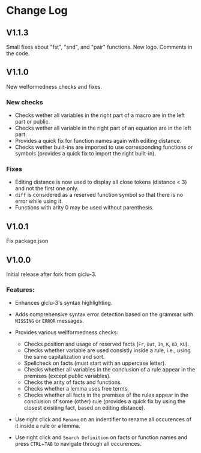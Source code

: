 # Change Log

## V1.1.3
Small fixes about "fst", "snd", and "pair" functions.
New logo.
Comments in the code.

## V1.1.0
New welformedness checks and fixes.

### New checks 
 - Checks wether all variables in the right part of a macro are in the left part or public.
- Checks wether all variable in the right part of an equation are in the left part.
- Provides a quick fix for function names again with editing distance.
- Checks wether built-ins are imported to use corresponding functions or symbols (provides a quick fix to import the right built-in).

### Fixes 
- Editing distance is now used to display all close tokens (distance < 3) and not the first one only.
- `diff` is considered as a reserved function symbol so that there is no error while using it. 
- Functions with arity 0 may be used without parenthesis.

## V1.0.1
Fix package.json

## V1.0.0
Initial release after fork from giclu-3.

### Features:

- Enhances giclu-3's syntax highlighting.
- Adds comprehensive syntax error detection based on the grammar with ```MISSING``` or ```ERROR``` messages.
- Provides various wellformedness checks:
    - Checks position and usage of reserved facts (```Fr```, ```Out```, ```In```, ```K```, ```KD```, ```KU```).
    - Checks whether variable are used consistly inside a rule, i.e., using the same capitalization and sort.
    - Spellcheck on facts (must start with an uppercase letter).
    - Checks whether all variables in the conclusion of a rule appear in the premises (except public variables).
    - Checks the arity of facts and functions.
    - Checks whether a lemma uses free terms.
    - Checks whether all facts in the premises of the rules appear in the conclusion of some (other) rule (provides a quick fix by using the closest exisiting fact, based on editing distance).

- Use right click and ```Rename``` on an indentifier to rename all occurences of it inside a rule or a lemma.
- Use right click and ```Search Definition``` on facts or function names and press ```CTRL```+```TAB``` to navigate through all occurences.